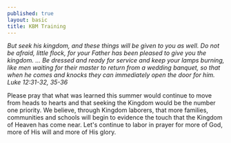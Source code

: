 ```yaml
---
published: true
layout: basic
title: KBM Training
---
```


*But seek his kingdom, and these things will be given to you as well.  Do not be afraid, little flock, for your Father has been pleased to give you the kingdom. ... Be dressed and ready for service and keep your lamps burning, like men waiting for their master to return from a wedding banquet, so that when he comes and knocks they can immediately open the door for him.  Luke 12:31-32, 35-36*

Please pray that what was learned this summer would continue to move from heads to hearts and that seeking the Kingdom would be the number one priority.  We believe, through Kingdom laborers, that more families, communities and schools will begin to evidence the touch that the Kingdom of Heaven has come near.  Let's continue to labor in prayer for more of God, more of His will and more of His glory.